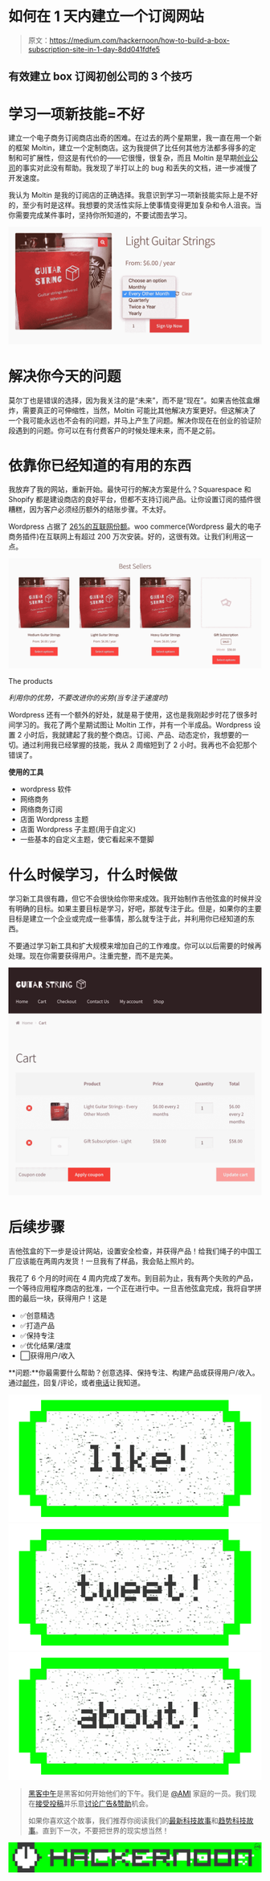# 如何在 1 天内建立一个订阅网站

> 原文：<https://medium.com/hackernoon/how-to-build-a-box-subscription-site-in-1-day-8dd041fdfe5>

## 有效建立 box 订阅初创公司的 3 个技巧

# 学习一项新技能=不好

建立一个电子商务订阅商店出奇的困难。在过去的两个星期里，我一直在用一个新的框架 Moltin，建立一个定制商店。这为我提供了比任何其他方法都多得多的定制和可扩展性，但这是有代价的——它很慢，很复杂，而且 Moltin 是早期[创业公司](https://hackernoon.com/tagged/startup)的事实对此没有帮助。我发现了半打以上的 bug 和丢失的文档，进一步减慢了开发速度。

我认为 Moltin 是我的订阅店的正确选择。我意识到学习一项新技能实际上是不好的，至少有时是这样。我想要的灵活性实际上使事情变得更加复杂和令人沮丧。当你需要完成某件事时，坚持你所知道的，不要试图去学习。

![](img/6e9eb6b455513c1d7fed0b5052b0d949.png)

# 解决你今天的问题

莫尔丁也是错误的选择，因为我关注的是“未来”，而不是“现在”。如果吉他弦盒爆炸，需要真正的可伸缩性，当然，Moltin 可能比其他解决方案更好。但这解决了一个我可能永远也不会有的问题，并马上产生了问题。解决你现在在创业的验证阶段遇到的问题。你可以在有付费客户的时候处理未来，而不是之前。

# 依靠你已经知道的有用的东西

我放弃了我的网站，重新开始。最快可行的解决方案是什么？Squarespace 和 Shopify 都是建设商店的良好平台，但都不支持订阅产品。让你设置订阅的插件很糟糕，因为客户必须经历额外的结账步骤。不太好。

Wordpress 占据了 [26%的互联网份额](https://managewp.com/statistics-about-wordpress-usage)。woo commerce(Wordpress 最大的电子商务插件)在互联网上有超过 200 万次安装。好的，这很有效。让我们利用这一点。

![](img/24396208decb00b50ede6280cc6acf93.png)

The products

*利用你的优势，不要改进你的劣势(当专注于速度时)*

Wordpress 还有一个额外的好处，就是易于使用，这也是我刚起步时花了很多时间学习的。我花了两个星期试图让 Moltin 工作，并有一个半成品。Wordpress 设置 2 小时后，我就建起了我的整个商店。订阅、产品、动态定价，我想要的一切。通过利用我已经掌握的技能，我从 2 周缩短到了 2 小时。我再也不会犯那个错误了。

**使用的工具**

*   wordpress 软件
*   网络商务
*   网络商务订阅
*   店面 Wordpress 主题
*   店面 Wordpress 子主题(用于自定义)
*   一些基本的自定义主题，使它看起来不蹩脚

# 什么时候学习，什么时候做

学习新工具很有趣，但它不会很快给你带来成效。我开始制作吉他弦盒的时候并没有明确的目标。如果主要目标是学习，好吧，那就专注于此。但是，如果你的主要目标是建立一个企业或完成一些事情，那么就专注于此，并利用你已经知道的东西。

不要通过学习新工具和扩大规模来增加自己的工作难度。你可以以后需要的时候再处理。现在你需要获得用户。注重完整，而不是完美。

![](img/777cc74fb66c17000b563fd0520f1543.png)

# 后续步骤

吉他弦盒的下一步是设计网站，设置安全检查，并获得产品！给我们绳子的中国工厂应该能在两周内发货！一旦我有了样品，我会贴上照片的。

我花了 6 个月的时间在 4 周内完成了发布。到目前为止，我有两个失败的产品，一个等待应用程序商店的批准，一个正在进行中。一旦吉他弦盒完成，我将自学拼图的最后一块，获得用户！这是

*   ✅创意精选
*   ✅打造产品
*   ✅保持专注
*   ✅优化结果/速度
*   ⬜️获得用户/收入

**问题:**你最需要什么帮助？创意选择、保持专注、构建产品或获得用户/收入。通过[邮件](mailto:elijah@4weekstolaunch.com)，回复/评论，或者[电话](https://calendly.com/elijahmurray-1)让我知道。

[![](img/50ef4044ecd4e250b5d50f368b775d38.png)](http://bit.ly/HackernoonFB)[![](img/979d9a46439d5aebbdcdca574e21dc81.png)](https://goo.gl/k7XYbx)[![](img/2930ba6bd2c12218fdbbf7e02c8746ff.png)](https://goo.gl/4ofytp)

> [黑客中午](http://bit.ly/Hackernoon)是黑客如何开始他们的下午。我们是 [@AMI](http://bit.ly/atAMIatAMI) 家庭的一员。我们现在[接受投稿](http://bit.ly/hackernoonsubmission)并乐意[讨论广告&赞助](mailto:partners@amipublications.com)机会。
> 
> 如果你喜欢这个故事，我们推荐你阅读我们的[最新科技故事](http://bit.ly/hackernoonlatestt)和[趋势科技故事](https://hackernoon.com/trending)。直到下一次，不要把世界的现实想当然！

![](img/be0ca55ba73a573dce11effb2ee80d56.png)